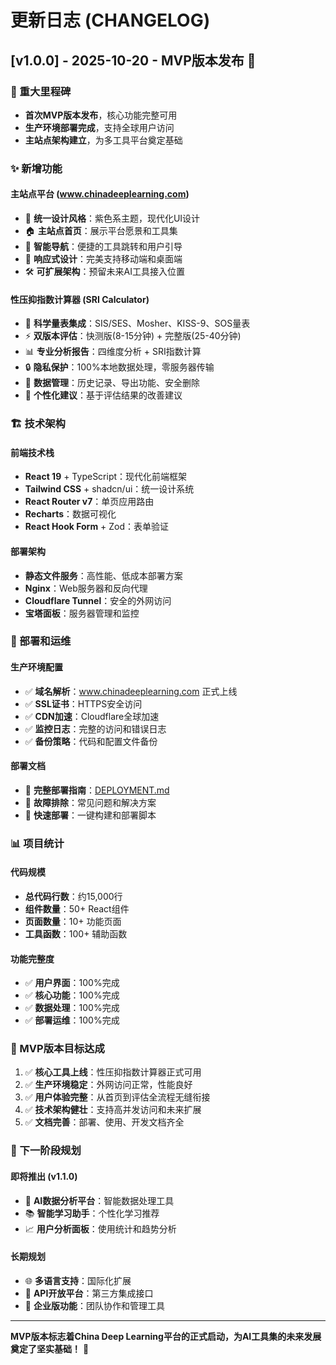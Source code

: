 # 更新日志 (CHANGELOG)

## [v1.0.0] - 2025-10-20 - MVP版本发布 🎉

### 🚀 重大里程碑
- **首次MVP版本发布**，核心功能完整可用
- **生产环境部署完成**，支持全球用户访问
- **主站点架构建立**，为多工具平台奠定基础

### ✨ 新增功能

#### 主站点平台 (www.chinadeeplearning.com)
- 🎨 **统一设计风格**：紫色系主题，现代化UI设计
- 🏠 **主站点首页**：展示平台愿景和工具集
- 🔗 **智能导航**：便捷的工具跳转和用户引导
- 📱 **响应式设计**：完美支持移动端和桌面端
- 🛠️ **可扩展架构**：预留未来AI工具接入位置

#### 性压抑指数计算器 (SRI Calculator)
- 🔬 **科学量表集成**：SIS/SES、Mosher、KISS-9、SOS量表
- ⚡ **双版本评估**：快测版(8-15分钟) + 完整版(25-40分钟)
- 📊 **专业分析报告**：四维度分析 + SRI指数计算
- 🔒 **隐私保护**：100%本地数据处理，零服务器传输
- 💾 **数据管理**：历史记录、导出功能、安全删除
- 🎯 **个性化建议**：基于评估结果的改善建议

### 🏗️ 技术架构

#### 前端技术栈
- **React 19** + TypeScript：现代化前端框架
- **Tailwind CSS** + shadcn/ui：统一设计系统
- **React Router v7**：单页应用路由
- **Recharts**：数据可视化
- **React Hook Form** + Zod：表单验证

#### 部署架构
- **静态文件服务**：高性能、低成本部署方案
- **Nginx**：Web服务器和反向代理
- **Cloudflare Tunnel**：安全的外网访问
- **宝塔面板**：服务器管理和监控

### 🔧 部署和运维

#### 生产环境配置
- ✅ **域名解析**：www.chinadeeplearning.com 正式上线
- ✅ **SSL证书**：HTTPS安全访问
- ✅ **CDN加速**：Cloudflare全球加速
- ✅ **监控日志**：完整的访问和错误日志
- ✅ **备份策略**：代码和配置文件备份

#### 部署文档
- 📝 **完整部署指南**：[DEPLOYMENT.md](DEPLOYMENT.md)
- 🔧 **故障排除**：常见问题和解决方案
- 🚀 **快速部署**：一键构建和部署脚本

### 📊 项目统计

#### 代码规模
- **总代码行数**：约15,000行
- **组件数量**：50+ React组件
- **页面数量**：10+ 功能页面
- **工具函数**：100+ 辅助函数

#### 功能完整度
- ✅ **用户界面**：100%完成
- ✅ **核心功能**：100%完成
- ✅ **数据处理**：100%完成
- ✅ **部署运维**：100%完成

### 🎯 MVP版本目标达成

1. ✅ **核心工具上线**：性压抑指数计算器正式可用
2. ✅ **生产环境稳定**：外网访问正常，性能良好
3. ✅ **用户体验完整**：从首页到评估全流程无缝衔接
4. ✅ **技术架构健壮**：支持高并发访问和未来扩展
5. ✅ **文档完善**：部署、使用、开发文档齐全

### 🔮 下一阶段规划

#### 即将推出 (v1.1.0)
- 🤖 **AI数据分析平台**：智能数据处理工具
- 📚 **智能学习助手**：个性化学习推荐
- 📈 **用户分析面板**：使用统计和趋势分析

#### 长期规划
- 🌐 **多语言支持**：国际化扩展
- 🔌 **API开放平台**：第三方集成接口
- 🏢 **企业版功能**：团队协作和管理工具

---

**MVP版本标志着China Deep Learning平台的正式启动，为AI工具集的未来发展奠定了坚实基础！** 🎊